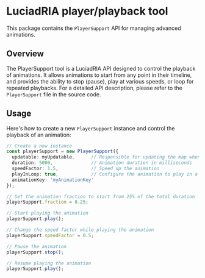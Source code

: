 # LuciadRIA player/playback tool

This package contains the `PlayerSupport` API for managing advanced animations.

## Overview

The PlayerSupport tool is a LuciadRIA API designed to control the playback of animations.
It allows animations to start from any point in their timeline, and provides the ability to stop (pause), 
play at various speeds, or loop for repeated playbacks.
For a detailed API description, please refer to the `PlayerSupport` file in the source code.

## Usage

Here's how to create a new `PlayerSupport` instance and control the playback of an animation:

```typescript
// Create a new instance
const playerSupport = new PlayerSupport({
  updatable: myUpdatable,      // Responsible for updating the map when playing the animation
  duration: 5000,              // Animation duration in milliseconds
  speedFactor: 1.5,            // Speed up the animation
  playInLoop: true,            // Configure the animation to play in a loop
  animationKey: 'myAnimationKey'
});

// Set the animation fraction to start from 25% of the total duration
playerSupport.fraction = 0.25;

// Start playing the animation 
playerSupport.play();

// Change the speed factor while playing the animation
playerSupport.speedFactor = 0.5;

// Pause the animation
playerSupport.stop();

// Resume playing the animation 
playerSupport.play();

```